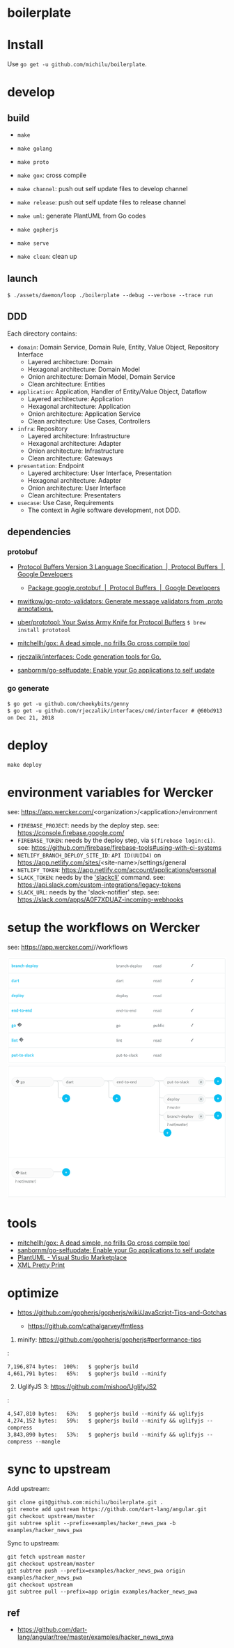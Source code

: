 # boilerplate

# Install
Use `go get -u github.com/michilu/boilerplate`.

# develop

## build

- `make`

- `make golang`
- `make proto`
- `make gox`:       cross compile
- `make channel`:   push out self update files to develop channel
- `make release`:   push out self update files to release channel
- `make uml`:       generate PlantUML from Go codes

- `make gopherjs`
- `make serve`

- `make clean`:     clean up

## launch

```console
$ ./assets/daemon/loop ./boilerplate --debug --verbose --trace run
```

## DDD

Each directory contains:
- `domain`: Domain Service, Domain Rule, Entity, Value Object, Repository Interface
  - Layered architecture: Domain
  - Hexagonal architecture: Domain Model
  - Onion architecture: Domain Model, Domain Service
  - Clean architecture: Entities
- `application`: Application, Handler of Entity/Value Object, Dataflow
  - Layered architecture: Application
  - Hexagonal architecture: Application
  - Onion architecture: Application Service
  - Clean architecture: Use Cases, Controllers
- `infra`: Repository
  - Layered architecture: Infrastructure
  - Hexagonal architecture: Adapter
  - Onion architecture: Infrastructure
  - Clean architecture: Gateways
- `presentation`: Endpoint
  - Layered architecture: User Interface, Presentation
  - Hexagonal architecture: Adapter
  - Onion architecture: User Interface
  - Clean architecture: Presentaters
- `usecase`: Use Case, Requirements
  - The context in Agile software development, not DDD.

## dependencies

### protobuf
- [Protocol Buffers Version 3 Language Specification  \|  Protocol Buffers  \|  Google Developers](https://developers.google.com/protocol-buffers/docs/reference/proto3-spec)
  - [Package google\.protobuf  \|  Protocol Buffers  \|  Google Developers](https://developers.google.com/protocol-buffers/docs/reference/google.protobuf)
- [mwitkow/go-proto-validators: Generate message validators from .proto annotations.](https://github.com/mwitkow/go-proto-validators/blob/master/validator.proto)
- [uber/prototool: Your Swiss Army Knife for Protocol Buffers](https://github.com/uber/prototool) `$ brew install prototool`

- [mitchellh/gox: A dead simple, no frills Go cross compile tool](https://github.com/mitchellh/gox)
- [rjeczalik/interfaces: Code generation tools for Go.](https://github.com/rjeczalik/interfaces)
- [sanbornm/go-selfupdate: Enable your Go applications to self update](https://github.com/sanbornm/go-selfupdate)

### go generate

```console
$ go get -u github.com/cheekybits/genny
$ go get -u github.com/rjeczalik/interfaces/cmd/interfacer # @60bd913 on Dec 21, 2018
```

# deploy

```console
make deploy
```

# environment variables for Wercker

see: https://app.wercker.com/<organization\>/<application\>/environment

- `FIREBASE_PROJECT`: needs by the deploy step. see: https://console.firebase.google.com/
- `FIREBASE_TOKEN`: needs by the deploy step, via `$(firebase login:ci)`. see: https://github.com/firebase/firebase-tools#using-with-ci-systems
- `NETLIFY_BRANCH_DEPLOY_SITE_ID`: `API ID(UUID4)` on https://app.netlify.com/sites/<site-name\>/settings/general
- `NETLIFY_TOKEN`: https://app.netlify.com/account/applications/personal
- `SLACK_TOKEN`: needs by the ['slackcli'](https://github.com/cixtor/slackcli) command. see: https://api.slack.com/custom-integrations/legacy-tokens
- `SLACK_URL`: needs by the 'slack-notifier' step. see: https://slack.com/apps/A0F7XDUAZ-incoming-webhooks

# setup the workflows on Wercker

see: https://app.wercker.com/<organization>/<application>/workflows

![](assets/wercker-pipeline.png)
![](assets/wercker-workflow.png)

# tools
- [mitchellh/gox: A dead simple, no frills Go cross compile tool](https://github.com/mitchellh/gox)
- [sanbornm/go-selfupdate: Enable your Go applications to self update](https://github.com/sanbornm/go-selfupdate)
- [PlantUML - Visual Studio Marketplace](https://marketplace.visualstudio.com/items?itemName=jebbs.plantuml)
- [XML Pretty Print](https://jsonformatter.org/xml-pretty-print)

# optimize

- https://github.com/gopherjs/gopherjs/wiki/JavaScript-Tips-and-Gotchas<Paste>
  - https://github.com/cathalgarvey/fmtless

1. minify: https://github.com/gopherjs/gopherjs#performance-tips

:

    7,196,874 bytes:  100%:   $ gopherjs build
    4,661,791 bytes:   65%:   $ gopherjs build --minify

2. UglifyJS 3: https://github.com/mishoo/UglifyJS2

:

    4,547,810 bytes:   63%:   $ gopherjs build --minify && uglifyjs
    4,274,152 bytes:   59%:   $ gopherjs build --minify && uglifyjs --compress
    3,843,890 bytes:   53%:   $ gopherjs build --minify && uglifyjs --compress --mangle

# sync to upstream

Add upstream:
```console
git clone git@github.com:michilu/boilerplate.git .
git remote add upstream https://github.com/dart-lang/angular.git
git checkout upstream/master
git subtree split --prefix=examples/hacker_news_pwa -b examples/hacker_news_pwa
```

Sync to upstream:
```console
git fetch upstream master
git checkout upstream/master
git subtree push --prefix=examples/hacker_news_pwa origin examples/hacker_news_pwa
git checkout upstream
git subtree pull --prefix=app origin examples/hacker_news_pwa
```

## ref
- https://github.com/dart-lang/angular/tree/master/examples/hacker_news_pwa
